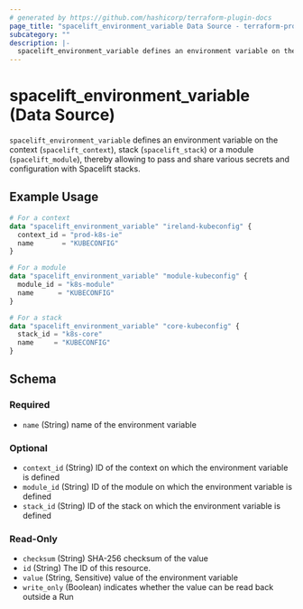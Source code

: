 ```yaml
---
# generated by https://github.com/hashicorp/terraform-plugin-docs
page_title: "spacelift_environment_variable Data Source - terraform-provider-spacelift"
subcategory: ""
description: |-
  spacelift_environment_variable defines an environment variable on the context (spacelift_context), stack (spacelift_stack) or a module (spacelift_module), thereby allowing to pass and share various secrets and configuration with Spacelift stacks.
---
```


# spacelift_environment_variable (Data Source)

`spacelift_environment_variable` defines an environment variable on the context (`spacelift_context`), stack (`spacelift_stack`) or a module (`spacelift_module`), thereby allowing to pass and share various secrets and configuration with Spacelift stacks.

## Example Usage

```terraform
# For a context
data "spacelift_environment_variable" "ireland-kubeconfig" {
  context_id = "prod-k8s-ie"
  name       = "KUBECONFIG"
}

# For a module
data "spacelift_environment_variable" "module-kubeconfig" {
  module_id = "k8s-module"
  name      = "KUBECONFIG"
}

# For a stack
data "spacelift_environment_variable" "core-kubeconfig" {
  stack_id = "k8s-core"
  name     = "KUBECONFIG"
}
```

<!-- schema generated by tfplugindocs -->
## Schema

### Required

- `name` (String) name of the environment variable

### Optional

- `context_id` (String) ID of the context on which the environment variable is defined
- `module_id` (String) ID of the module on which the environment variable is defined
- `stack_id` (String) ID of the stack on which the environment variable is defined

### Read-Only

- `checksum` (String) SHA-256 checksum of the value
- `id` (String) The ID of this resource.
- `value` (String, Sensitive) value of the environment variable
- `write_only` (Boolean) indicates whether the value can be read back outside a Run


